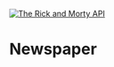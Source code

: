 [![The Rick and Morty API](https://newsapi.org/images/splash.png)](https://newsapi.org)

# Newspaper
